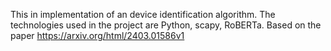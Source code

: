 This in implementation of an device identification algorithm. The technologies used in the project are Python, scapy, RoBERTa. Based on the paper https://arxiv.org/html/2403.01586v1
